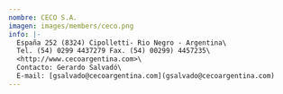 ```yaml
---
nombre: CECO S.A.
imagen: images/members/ceco.png
info: |-
  España 252 (8324) Cipolletti- Rio Negro - Argentina\
  Tel. (54) 0299 4437279 Fax. (54) 00299) 4457235\
  <http://www.cecoargentina.com>\
  Contacto: Gerardo Salvadó\
  E-mail: [gsalvado@cecoargentina.com](gsalvado@cecoargentina.com)
---
```

